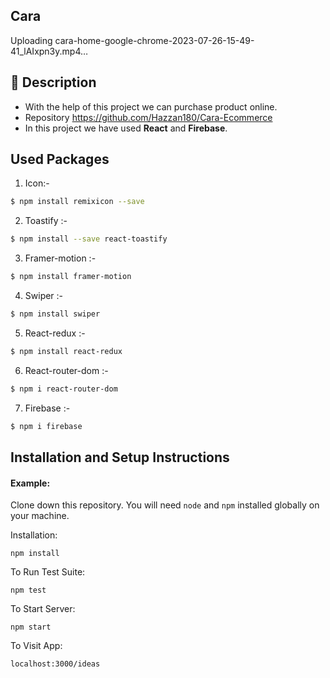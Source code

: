 
## Cara


Uploading cara-home-google-chrome-2023-07-26-15-49-41_lAIxpn3y.mp4…




  
## 📝 Description
- With the help of this project we can purchase product online.
- Repository https://github.com/Hazzan180/Cara-Ecommerce
- In this project we have used **React** and **Firebase**.

## Used Packages 
1.  Icon:-
```bash
$ npm install remixicon --save
```
2. Toastify :-
```bash
$ npm install --save react-toastify
```
3. Framer-motion  :-
```bash
$ npm install framer-motion
```
4. Swiper  :-
```bash
$ npm install swiper
```
5.  React-redux :-
```bash
$ npm install react-redux
```
6.  React-router-dom :-
```bash
$ npm i react-router-dom
```
7.  Firebase :-
```bash
$ npm i firebase
```

## Installation and Setup Instructions

#### Example:  

Clone down this repository. You will need `node` and `npm` installed globally on your machine.  

Installation:

`npm install`  

To Run Test Suite:  

`npm test`  

To Start Server:

`npm start`  

To Visit App:

`localhost:3000/ideas`  

